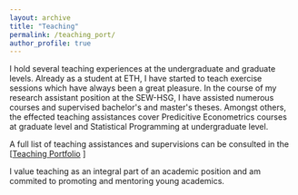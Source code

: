 ```yaml
---
layout: archive
title: "Teaching"
permalink: /teaching_port/
author_profile: true
---
```


I hold several teaching experiences at the undergraduate and graduate levels. Already as a student at ETH, I have started to teach exercise sessions which have always been a great pleasure. 
In the course of my research assistant position at the SEW-HSG, I have assisted numerous courses and supervised bachelor's and master's theses. Amongst others, the effected teaching assistances cover Predicitive Econometrics courses at graduate level and Statistical Programming at undergraduate level.

A full list of teaching assistances and supervisions can be consulted in the [<a href="../files/github_Teaching_Portfolio.pdf" target="_blank" rel="noopener noreferrer">Teaching Portfolio</a> ]

I value teaching as an integral part of an academic position and am commited to promoting and mentoring young academics.

